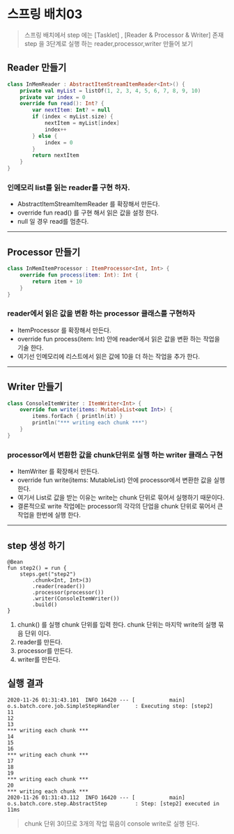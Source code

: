 # 스프링 배치03

> 스프링 배치에서 step 에는 [Tasklet] , [Reader & Processor & Writer] 존재  
> step 을 3단계로 실행 하는 reader,processor,writer 만들어 보기

## Reader 만들기

```kotlin
class InMemReader : AbstractItemStreamItemReader<Int>() {
	private val myList = listOf(1, 2, 3, 4, 5, 6, 7, 8, 9, 10)
	private var index = 0
	override fun read(): Int? {
		var nextItem: Int? = null
		if (index < myList.size) {
			nextItem = myList[index]
			index++
		} else {
			index = 0
		}
		return nextItem
	}
}
```

### 인메모리 list를 읽는 reader를 구현 하자.

* AbstractItemStreamItemReader 를 확장해서 만든다.
* override fun read() 를 구현 해서 읽은 값을 설정 한다.
* null 일 경우 read를 멈춘다.

---

## Processor 만들기

```kotlin
class InMemItemProcessor : ItemProcessor<Int, Int> {
	override fun process(item: Int): Int {
		return item + 10
	}
}
```

### reader에서 읽은 값을 변환 하는 processor 클래스를 구현하자

* ItemProcessor 를 확장해서 만든다.
* override fun process(item: Int) 안에 reader에서 읽은 값을 변환 하는 작업을 기술 한다.
* 여기선 인메모리에 리스트에서 읽은 값에 10을 더 하는 작업을 추가 한다.

---

## Writer 만들기

```kotlin
class ConsoleItemWriter : ItemWriter<Int> {
	override fun write(items: MutableList<out Int>) {
		items.forEach { println(it) }
		println("*** writing each chunk ***")
	}
}
```

### processor에서 변환한 값을 chunk단위로 실행 하는 writer 클래스 구현

* ItemWriter<Int> 를 확장해서 만든다.
* override fun write(items: MutableList<out Int>) 안에 processor에서 변환한 값을 실행한다.
* 여기서 List로 값을 받는 이유는 write는 chunk 단위로 묶어서 실행하기 때문이다.
* 결론적으로 write 작업에는 processor의 각각의 단업을 chunk 단위로 묶어서 큰 작업을 한번에 실행 한다.

---

## step 생성 하기

```
@Bean
fun step2() = run {
    steps.get("step2")
        .chunk<Int, Int>(3)
        .reader(reader())
        .processor(processor())
        .writer(ConsoleItemWriter())
        .build()
}
```

1. chunk() 를 실행 chunk 단위를 입력 한다. chunk 단위는 마지막 write의 실행 묶음 단위 이다.
2. reader를 만든다.
3. processor를 만든다.
4. writer를 만든다.

## 실행 결과
```
2020-11-26 01:31:43.101  INFO 16420 --- [           main] o.s.batch.core.job.SimpleStepHandler     : Executing step: [step2]
11
12
13
*** writing each chunk ***
14
15
16
*** writing each chunk ***
17
18
19
*** writing each chunk ***
20
*** writing each chunk ***
2020-11-26 01:31:43.112  INFO 16420 --- [           main] o.s.batch.core.step.AbstractStep         : Step: [step2] executed in 11ms
```

> chunk 단위 3이므로 3개의 작업 묶음이 console write로 실행 된다.
